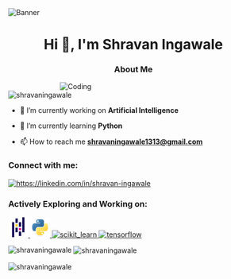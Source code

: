 <img alt="Banner" height="270" width="1200" src="https://github.com/ShravanIngawale/ShravanIngawale/blob/main/Banner.gif">
<h1 align="center">Hi 👋, I'm Shravan Ingawale</h1>
<h3 align="center">About Me</h3>
<img align="right" alt="Coding" width="400" src="https://cdn.dribbble.com/userupload/21436944/file/original-3212fe7a869a76063e59d76c39176c45.gif">

<p align="left"> <img src="https://komarev.com/ghpvc/?username=shravaningawale&label=Profile%20views&color=0e75b6&style=flat" alt="shravaningawale" /> </p>

- 🔭 I’m currently working on **Artificial Intelligence**

- 🌱 I’m currently learning **Python**

- 📫 How to reach me **shravaningawale1313@gmail.com**

<h3 align="left">Connect with me:</h3>
<p align="left">
<a href="https://linkedin.com/in/https://linkedin.com/in/shravan-ingawale" target="blank"><img align="center" src="https://raw.githubusercontent.com/rahuldkjain/github-profile-readme-generator/master/src/images/icons/Social/linked-in-alt.svg" alt="https://linkedin.com/in/shravan-ingawale" height="30" width="40" /></a>
</p>

<h3 align="left">Actively Exploring and Working on:</h3>
<p align="left"> <a href="https://pandas.pydata.org/" target="_blank" rel="noreferrer"> <img src="https://raw.githubusercontent.com/devicons/devicon/2ae2a900d2f041da66e950e4d48052658d850630/icons/pandas/pandas-original.svg" alt="pandas" width="40" height="40"/> </a> <a href="https://www.python.org" target="_blank" rel="noreferrer"> <img src="https://raw.githubusercontent.com/devicons/devicon/master/icons/python/python-original.svg" alt="python" width="40" height="40"/> </a> <a href="https://scikit-learn.org/" target="_blank" rel="noreferrer"> <img src="https://upload.wikimedia.org/wikipedia/commons/0/05/Scikit_learn_logo_small.svg" alt="scikit_learn" width="40" height="40"/> </a> <a href="https://www.tensorflow.org" target="_blank" rel="noreferrer"> <img src="https://www.vectorlogo.zone/logos/tensorflow/tensorflow-icon.svg" alt="tensorflow" width="40" height="40"/> </a> </p>

<p><img align="left" src="https://github-readme-stats.vercel.app/api/top-langs?username=shravaningawale&show_icons=true&locale=en&layout=compact" alt="shravaningawale" /></p>

<p>&nbsp;<img align="center" src="https://github-readme-stats.vercel.app/api?username=shravaningawale&show_icons=true&locale=en" alt="shravaningawale" /></p>

<p><img align="center" src="https://github-readme-streak-stats.herokuapp.com/?user=shravaningawale&" alt="shravaningawale" /></p>
